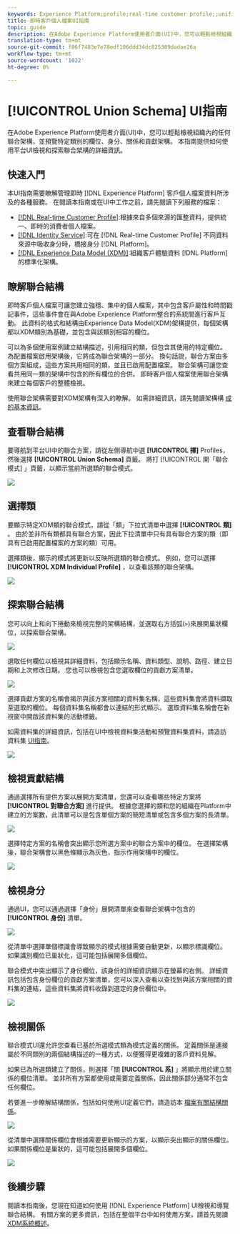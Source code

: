 ```yaml
---
keywords: Experience Platform;profile;real-time customer profile;;unified profile;Unified Profile;unified;Profile;rtcp;enable profile;Enable profile;Union schema;UNION PROFILE;union profile
title: 即時客戶個人檔案UI指南
topic: guide
description: 在Adobe Experience Platform使用者介面(UI)中，您可以輕鬆檢視組織內的任何聯合架構，並預覽特定類別的欄位、身分、關係和貢獻架構。 本指南提供如何使用平台UI檢視和探索聯合架構的詳細資訊。
translation-type: tm+mt
source-git-commit: f86f7483e7e78edf106ddd34dc825389dadae26a
workflow-type: tm+mt
source-wordcount: '1022'
ht-degree: 0%

---
```



# [!UICONTROL Union Schema] UI指南

在Adobe Experience Platform使用者介面(UI)中，您可以輕鬆檢視組織內的任何聯合架構，並預覽特定類別的欄位、身分、關係和貢獻架構。 本指南提供如何使用平台UI檢視和探索聯合架構的詳細資訊。

## 快速入門

本UI指南需要瞭解管理即時 [!DNL Experience Platform] 客戶個人檔案資料所涉及的各種服務。 在閱讀本指南或在UI中工作之前，請先閱讀下列服務的檔案：

* [[!DNL Real-time Customer Profile]](../home.md):根據來自多個來源的匯整資料，提供統一、即時的消費者個人檔案。
* [[!DNL Identity Service]](../../identity-service/home.md):可在 [!DNL Real-time Customer Profile] 不同資料來源中吸收身分時，橋接身分 [!DNL Platform]。
* [[!DNL Experience Data Model (XDM)]](../../xdm/home.md):組織客戶體驗資料 [!DNL Platform] 的標準化架構。

## 瞭解聯合結構

即時客戶個人檔案可讓您建立強穩、集中的個人檔案，其中包含客戶屬性和時間戳記事件，這些事件會在與Adobe Experience Platform整合的系統間進行客戶互動。 此資料的格式和結構由Experience Data Model(XDM)架構提供，每個架構都以XDM類別為基礎，並包含與該類別相容的欄位。

可以為多個使用案例建立結構描述，引用相同的類，但包含其使用的特定欄位。 為配置檔案啟用架構後，它將成為聯合架構的一部分。 換句話說，聯合方案由多個方案組成，這些方案共用相同的類，並且已啟用配置檔案。 聯合架構可讓您查看共用同一類的架構中包含的所有欄位的合併。 即時客戶個人檔案使用聯合架構來建立每個客戶的整體檢視。

使用聯合架構需要對XDM架構有深入的瞭解。 如需詳細資訊，請先閱讀架構構 [成的基本資訊](../../xdm/schema/composition.md)。

## 查看聯合結構

要導航到平台UI中的聯合方案，請從左側導航中選 **[!UICONTROL 擇]** Profiles，然後選擇 **[!UICONTROL Union Schema]** 頁籤。 將打 [!UICONTROL 開「聯合模式] 」頁籤，以顯示當前所選類的聯合模式。

![](../images/union-schema/union-schema-landing.png)

## 選擇類

要顯示特定XDM類的聯合模式，請從「類」下拉式清單中選擇 **[!UICONTROL 類]** 。 由於並非所有類都具有聯合方案，因此下拉清單中只有具有聯合方案的類（即具有已啟用配置檔案的方案的類）可用。

選擇類後，顯示的模式將更新以反映所選類的聯合模式。 例如，您可以選擇 **[!UICONTROL XDM Individual Profile]** ，以查看該類的聯合架構。

![](../images/union-schema/union-schema-class.png)

## 探索聯合結構

您可以向上和向下捲動來檢視完整的架構結構，並選取右方括弧(`>`)來展開巢狀欄位，以探索聯合架構。

![](../images/union-schema/union-schema-explore.png)

選取任何欄位以檢視其詳細資料，包括顯示名稱、資料類型、說明、路徑、建立日期和上次修改日期。 您也可以檢視包含您選取欄位的貢獻方案清單。

![](../images/union-schema/union-schema-explore-field.png)

選擇貢獻方案的名稱會揭示與該方案相關的資料集名稱，這些資料集會將資料擷取至選取的欄位。 每個資料集名稱都會以連結的形式顯示。 選取資料集名稱會在新視窗中開啟該資料集的活動標籤。

如需資料集的詳細資訊，包括在UI中檢視資料集活動和預覽資料集資料，請造訪資料集 [UI指南](../../catalog/datasets/user-guide.md)。

![](../images/union-schema/union-schema-field-datasets.png)

## 檢視貢獻結構

通過選擇所有提供方案以展開方案清單，您還可以查看哪些特定方案將 **[!UICONTROL 對聯合方案]** 進行提供。 根據您選擇的類和您的組織在Platform中建立的方案數，此清單可以是包含單個方案的簡短清單或包含多個方案的長清單。

![](../images/union-schema/union-schema-contributing-schemas.png)

選擇特定方案的名稱會突出顯示您所選方案中的聯合方案中的欄位。 在選擇架構後，聯合架構會以黑色條顯示為灰色，指示作用架構中的欄位。

![](../images/union-schema/union-schema-select-schema.png)

## 檢視身分

通過UI，您可以通過選擇「身份」展開清單來查看聯合架構中包含的 **[!UICONTROL 身份]** 清單。

![](../images/union-schema/union-schema-identities.png)

從清單中選擇單個標識會導致顯示的模式根據需要自動更新，以顯示標識欄位。 如果識別欄位已巢狀化，這可能包括展開多個欄位。

聯合模式中突出顯示了身份欄位，該身份的詳細資訊顯示在螢幕的右側。 詳細資訊包括包含身份欄位的貢獻方案清單，您可以深入查看以查找到與該方案相關的資料集的連結，這些資料集將資料收錄到選定的身份欄位中。

![](../images/union-schema/union-schema-select-identity.png)

## 檢視關係

聯合模式UI還允許您查看已基於所選模式類為模式定義的關係。 定義關係是連接屬於不同類別的兩個結構描述的一種方式，以便獲得更複雜的客戶資料見解。

如果已為所選類建立了關係，則選擇「關 **[!UICONTROL 系]** 」將顯示用於建立關係的欄位清單。 並非所有方案都使用或需要定義關係，因此關係部分通常不包含任何欄位。

若要進一步瞭解結構關係，包括如何使用UI定義它們，請造訪本 [檔案有關結構關係](../../xdm/tutorials/relationship-ui.md)。

![](../images/union-schema/union-schema-relationships.png)

從清單中選擇關係欄位會根據需要更新顯示的方案，以顯示突出顯示的關係欄位。 如果關係欄位是巢狀的，這可能包括展開多個欄位。

![](../images/union-schema/union-schema-select-relationship.png)

## 後續步驟

閱讀本指南後，您現在知道如何使用 [!DNL Experience Platform] UI檢視和導覽聯合結構。 有關方案的更多資訊，包括在整個平台中如何使用方案，請首先閱讀 [XDM系統概述](../../xdm/home.md)。
